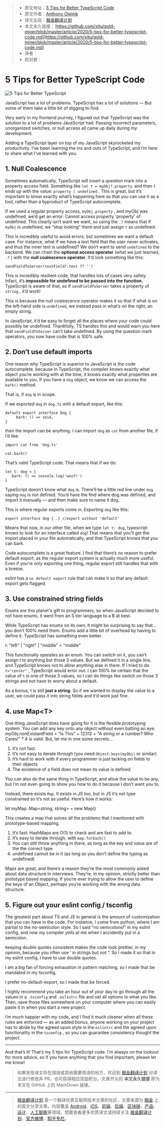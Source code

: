 > * 原文地址：[5 Tips for Better TypeScript Code](https://levelup.gitconnected.com/5-tips-for-better-typescript-code-5603c26206ef)
> * 原文作者：[Anthony Oleinik](https://medium.com/@anth-oleinik)
> * 译文出自：[掘金翻译计划](https://github.com/xitu/gold-miner)
> * 本文永久链接：[https://github.com/xitu/gold-miner/blob/master/article/2020/5-tips-for-better-typescript-code.md](https://github.com/xitu/gold-miner/blob/master/article/2020/5-tips-for-better-typescript-code.md)
> * 译者：
> * 校对者：

# 5 Tips for Better TypeScript Code

![5 Tips for Better TypeScript](https://cdn-images-1.medium.com/max/2000/1*VGWjFbzekvE7WD3e5fGQHQ.png)

JavaScript has a lot of problems. TypeScript has a lot of solutions — But some of them take a little bit of digging to find.

Very early in my frontend journey, I figured out that TypeScript was the solution to a lot of problems JavaScript had. Passing incorrect parameters, unorganized switches, or null access all came up daily during my development.

Adding a TypeScript layer on top of my JavaScript skyrocketed my productivity. I’ve been learning the ins and outs of TypeScript, and I’m here to share what I’ve learned with you.

## 1. Null Coalescence

Sometimes automatically, TypeScript will insert a question mark into a property access field. Something like `let t = myObj?.property `and then `t` ends up with the value: `property | undefined` . This is great, but it’s important to know exactly what’s happening here so that you can use it as a tool, rather than a byproduct of TypeScript autocomplete.

If we used a regular property access, `myObj.property` , and myObj was undefined, we’d get an error: Cannot access property 'property' of undefined. This clearly isn’t want we want, so using the `.?` means that if `myObj` is undefined, we “stop looking” there and just assign `t` as undefined.

This is incredibly useful to avoid errors, but sometimes we want a default case. For instance, what if we have a text field that the user never activates, and thus the inner text is undefined? We don’t want to send `undefined` to the backend. We can chain the **optional access operator** (what we just learned, `.?` ) with the **null coalescence operator.** It’d look something like this:

```
sendFieldToServer(textField?.text ?? '')
```

This is incredibly resilient code, that handles lots of cases very safely. Infact, it’s **impossible for undefined to be passed into the function.** TypeScript is aware of that, so if `sendFieldToServer` takes a property of `string` , it’d work!

This is because the null coalescence operator makes it so that if what is on the left-hand side is `undefined`, we instead pass in what’s on the right, an empty string.

In JavaScript, it’d be easy to forget all the places where your code could possibly be undefined. Thankfully, TS handles this and would warn you here that `sendFieldToServer` can’t take undefined. By using the question mark operators, you now have code that is 100% safe.

## 2. Don’t use default imports

One reason why TypeScript is superior to JavaScript is the code autocomplete. because in TypeScript, the compiler knows exactly what object you’re working with at the time, it knows exactly what properties are available to you. If you have a `dog` object, we know we can access the `bark()` method.

That is, if `dog` is in scope.

If we exported `dog` in `dog.ts` with a default export, like this:

```
default export interface Dog {
     bark: () => void,
}
```

then the import can be anything. I can import `dog` as `cat` from another file, if I’d like:

```
import cat from 'dog.ts'

cat.bark()
```

That’s valid TypeScript code. That means that if we do:

```
let t: dog = {
   bark: () => console.log('woof!')
}
```

TypeScript doesn’t know what `dog` is. There’ll be a little red line under `dog` saying `dog` is not defined. You’d have the find where dog was defined, and import it manually — and then make sure to name it dog.

This is where regular exports come in. Exporting `dog` like this:

```
export interface dog {..} //export without 'default'
```

Means that now, in our other file, when we type `let t: dog`, typescript knows to look for an interface called `dog`! That means that you’ll get the import placed in your file automatically, and that TypeScript knows that you can bark.

Code autocomplete is a great feature. I find that there’s no reason to prefer default export, as the regular export system is actually much more useful. Even if you’re only exporting one thing, regular export still handles that with a breeze.

eslint has a `no default export` rule that can make it so that any default export gets flagged.

## 3. Use constrained string fields

Enums are this planet's gift to programmers, so when JavaScript decided to not have enums, it went from an S tier language to a B at best.

While TypeScript has enums on its own, it might be surprising to say that… you don’t 100% need them. Enums add a little bit of overhead by having to define it. TypeScript has something even better.

t: "left" | "right" | "middle" = "middle"

This functionally operates as an enum. You can switch on it, you can’t assign t to anything but those 3 values. But we defined it in a single line, and TypeScript knows not to allow anything else in there. If I tried to do `t="center"` , TypeScript would error out. I can 100% be certain that the value of `t` is one of those 3 values, so I can do things like switch on those 3 strings and not have to worry about a default.

As a bonus, t is still **just a string.** So if we wanted to display the value to a user, we could pass it into string fields and it’d work just fine.

## 4. use Map\<T>

One thing JavaScript does have going for it is the flexible prototyping system. You can add any key onto any object without even batting an eye. myObj.nonExistantField = "Is This" + 12312 + "A string or a number? Who Cares!" * 4 is valid. But, let me in one some secrets…

1. It’s not fast.
2. It’s not easy to iterate through (you need `Object.keys(myObj)` or similar)
3. It’s hard to work with if every programmer is just tacking on fields to their objects
4. The existence of a field does not mean its value is defined

You can also do the same thing in TypeScript, and allow the value to be any, but I’m not even going to show you how to do it because I don’t want you to.

Instead, there exists `Map`. It exists in JS too, but in JS it’s not type constrained so it’s not as useful. Here’s how it works:

let myMap: Map\<string, string> = new Map()

This creates a map that solves all the problems that I mentioned with prototype-based mapping.

1. It’s fast: HashMaps are O(1) to check and are fast to add to.
2. It’s easy to iterate through, with `map.forEach()`
3. You can still throw anything in there, as long as the key and value are of the the correct type
4. undefined cannot be in it (as long as you don’t define the typing as undefined)

Maps are great, and there’s a reason they’re the most commonly asked about data structure in interviews. They’re, in my opinion, strictly better than prototype based mapping. If you’re ever trying to allow the user to define the keys of an Object, perhaps you’re working with the wrong data structure.

## 5. Figure out your eslint config / tsconfig

The greatest part about TS and JS in general is the amount of customization that you can have in the code. For instance, I come from python, where I am partial to the no-semicolon style. So I said “no semicolons!” in my eslint config, and now my compiler yells at me when I accidently put in a semicolon.

keeping double quotes consistent makes the code look prettier, in my opinion, because you often use ‘ in strings but not “. So I made it so that in my eslint config, I have to use double quotes.

I am a big fan of forcing exhaustion in pattern matching, so I made that be mandated in my tsconfig.

I prefer no-default-export, so I made that be forced.

I highly recommend you take an hour out of your day to go through all the values in a `.tsconfig` and `.eslintrc` file and set all options to what you like. Then, save those files somewhere on your computer where you can easily paste it in when you start a new project.

I’m much happier with my code, and I find it much cleaner when all these rules are enforced — as an added bonus, anyone working on your project has to abide by the agreed upon style in the `eslintrc` and the agreed upon functionality in the `tsconfig` , so you can guarantee consistency thought the project.

---

And that’s it! That’s my 5 tips for TypeScript code. I’m always on the lookout for more advice, so if you have anything that you find important, please let me know!

> 如果发现译文存在错误或其他需要改进的地方，欢迎到 [掘金翻译计划](https://github.com/xitu/gold-miner) 对译文进行修改并 PR，也可获得相应奖励积分。文章开头的 **本文永久链接** 即为本文在 GitHub 上的 MarkDown 链接。

---

> [掘金翻译计划](https://github.com/xitu/gold-miner) 是一个翻译优质互联网技术文章的社区，文章来源为 [掘金](https://juejin.im) 上的英文分享文章。内容覆盖 [Android](https://github.com/xitu/gold-miner#android)、[iOS](https://github.com/xitu/gold-miner#ios)、[前端](https://github.com/xitu/gold-miner#前端)、[后端](https://github.com/xitu/gold-miner#后端)、[区块链](https://github.com/xitu/gold-miner#区块链)、[产品](https://github.com/xitu/gold-miner#产品)、[设计](https://github.com/xitu/gold-miner#设计)、[人工智能](https://github.com/xitu/gold-miner#人工智能)等领域，想要查看更多优质译文请持续关注 [掘金翻译计划](https://github.com/xitu/gold-miner)、[官方微博](http://weibo.com/juejinfanyi)、[知乎专栏](https://zhuanlan.zhihu.com/juejinfanyi)。
